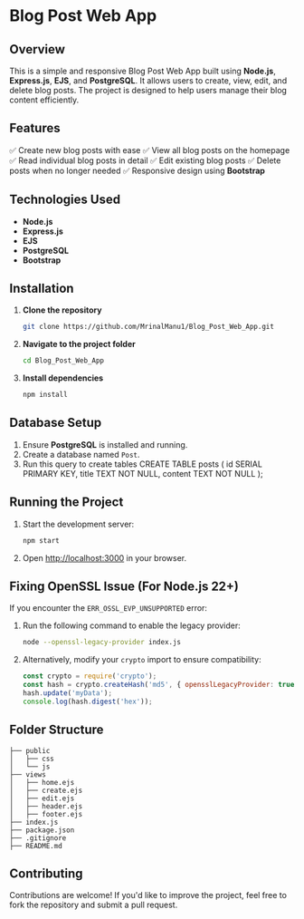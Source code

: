 # Blog Post Web App

## Overview
This is a simple and responsive Blog Post Web App built using **Node.js**, **Express.js**, **EJS**, and **PostgreSQL**. It allows users to create, view, edit, and delete blog posts. The project is designed to help users manage their blog content efficiently.

## Features
✅ Create new blog posts with ease
✅ View all blog posts on the homepage
✅ Read individual blog posts in detail
✅ Edit existing blog posts
✅ Delete posts when no longer needed
✅ Responsive design using **Bootstrap**

## Technologies Used
- **Node.js**
- **Express.js**
- **EJS**
- **PostgreSQL**
- **Bootstrap**

## Installation
1. **Clone the repository**
   ```sh
   git clone https://github.com/MrinalManu1/Blog_Post_Web_App.git
   ```
2. **Navigate to the project folder**
   ```sh
   cd Blog_Post_Web_App
   ```
3. **Install dependencies**
   ```sh
   npm install
   ```

## Database Setup
1. Ensure **PostgreSQL** is installed and running.
2. Create a database named `Post`.
3. Run this query to create tables
   CREATE TABLE posts (
  id SERIAL PRIMARY KEY,
  title TEXT NOT NULL,
  content TEXT NOT NULL
);


## Running the Project
1. Start the development server:
   ```sh
   npm start
   ```
2. Open [http://localhost:3000](http://localhost:3000) in your browser.

## Fixing OpenSSL Issue (For Node.js 22+)
If you encounter the `ERR_OSSL_EVP_UNSUPPORTED` error:

1. Run the following command to enable the legacy provider:
   ```sh
   node --openssl-legacy-provider index.js
   ```

2. Alternatively, modify your `crypto` import to ensure compatibility:
   ```js
   const crypto = require('crypto');
   const hash = crypto.createHash('md5', { opensslLegacyProvider: true });
   hash.update('myData');
   console.log(hash.digest('hex'));
   ```

## Folder Structure
```
├── public
│   ├── css
│   └── js
├── views
│   ├── home.ejs
│   ├── create.ejs
│   ├── edit.ejs
│   ├── header.ejs
│   ├── footer.ejs
├── index.js
├── package.json
├── .gitignore
├── README.md
```

## Contributing
Contributions are welcome! If you'd like to improve the project, feel free to fork the repository and submit a pull request.



